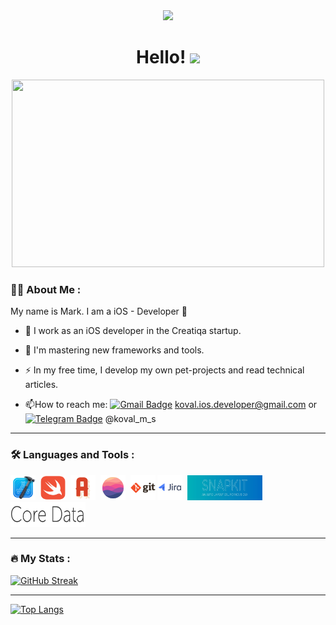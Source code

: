<div id="header" align="center">
  <img src="https://media.giphy.com/media/3kPDmoWdBpQPNhCnUG/giphy.gif" width="100"/>
</div>
<h1 align="center">
  Hello!
  <img src="https://media.giphy.com/media/hvRJCLFzcasrR4ia7z/giphy.gif" width="30px"/>
</h1>
<div align="center">
  <img src="https://media.giphy.com/media/nFMnlDJB8pJ82sfnnW/giphy.gif" width="500" height="300"/>
</div>

### :man_technologist: About Me :

My name is Mark. I am a iOS - Developer :iphone:

- :construction_worker: I work as an iOS developer in the Creatiqa startup.

- :orange_book: I'm mastering new frameworks and tools.

- :zap: In my free time, I develop my own pet-projects and read technical articles.

- :mailbox:How to reach me: [![Gmail Badge](https://img.shields.io/badge/Gmail-white?logo=gmail&logoColor=red&style=for-the-badge)](koval.ios.developer@gmail.com) koval.ios.developer@gmail.com or [![Telegram Badge](https://img.shields.io/badge/Telegram-blue?logo=telegram&logoColor=white&style=for-the-badge)](@koval_m_s) @koval_m_s

---

### :hammer_and_wrench: Languages and Tools :
<div>
 <img src="https://github.com/devicons/devicon/blob/master/icons/xcode/xcode-original.svg" width="40" height="40"/>&nbsp;
  <img src="https://github.com/devicons/devicon/blob/master/icons/swift/swift-original.svg" width="40" height="40"/>&nbsp;
  <img src="https://github.com/KovalMark/ScreenshotApp/blob/master/icons/af.png" width="40" height="40"/>&nbsp;
  <img src="https://github.com/KovalMark/ScreenshotApp/blob/master/icons/r.png" width="40" height="40"/>&nbsp;
  <img src="https://github.com/devicons/devicon/blob/master/icons/git/git-original-wordmark.svg" title="Git" **alt="Git" width="40" height="40"/>
  <img src="https://github.com/KovalMark/ScreenshotApp/blob/master/icons/j.png" width="40" height="40"/>&nbsp
  <img src="https://github.com/KovalMark/ScreenshotApp/blob/master/icons/sk.jpeg" width="120" height="40"/>&nbsp;
  <img src="https://github.com/KovalMark/ScreenshotApp/blob/master/icons/cd.jpg" width="120" height="40"/>&nbsp;
</div>

---

### :fire: My Stats :
[![GitHub Streak](http://github-readme-streak-stats.herokuapp.com?user=KovalMark&theme=dark&background=000000)](https://git.io/streak-stats)

---

[![Top Langs](https://github-readme-stats.vercel.app/api/top-langs/?username=KovalMark&layout=compact&theme=vision-friendly-dark)](https://github.com/anuraghazra/github-readme-stats)
